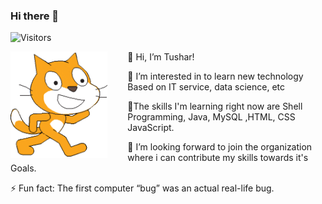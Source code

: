 ### Hi there 👋

![Visitors](https://api.visitorbadge.io/api/visitors?path=https%3A%2F%2Fgithub.com%2FTusharS07&countColor=%23263759&style=plastic&labelStyle=none) 
<br />

 <img align="left" height="170" src="https://raw.githubusercontent.com/hicodersofficial/images/main/giphy%20(2).gif" style="margin-right: 2rem;"/>
 
👋 Hi, I’m Tushar!

👀 I’m interested in to learn new technology Based on IT service, data science, etc

🌱The skills I'm learning right now are Shell Programming, Java, MySQL ,HTML, CSS JavaScript.

💞️ I’m looking forward to join the organization where i can contribute my skills towards it's Goals.

⚡️ Fun fact: The first computer “bug” was an actual real-life bug.
